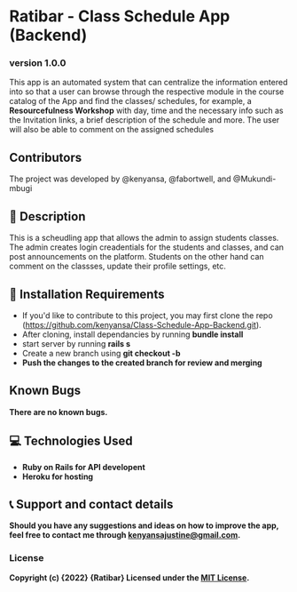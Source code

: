 # Ratibar - Class Schedule App (Backend)
### version 1.0.0
This app is an automated system that can centralize the information entered into so that a user can browse through the respective module in the course catalog of the App and find the classes/ schedules, for example, a <b>Resourcefulness Workshop</b> with day, time and the necessary info such as the Invitation links, a brief description of the schedule and more. The user will also be able to comment on the assigned schedules
<!-- ## Screeshots
![Description part of the web-app](web-app_1.png)
![Pictorial for the Generator](web-app_2.png) -->

## Contributors
The project was developed by @kenyansa, @fabortwell, and @Mukundi-mbugi
## :flashlight: Description
This is a scheudling app that allows the admin to assign students classes. The admin creates login creadentials for the students and classes, and can post announcements on the platform. Students on the other hand can comment on the classses, update their profile settings, etc.

## :pushpin: Installation Requirements
- If you'd like to contribute to this project, you may first clone the repo (https://github.com/kenyansa/Class-Schedule-App-Backend.git).
- After cloning, install dependancies by running <b>bundle install</b>
- start server by running <b>rails s</b>
- Create a new branch using <b>git checkout -b <branch name>
- Push the changes to the created branch for review and merging
## Known Bugs
There are no known bugs.
  
## :computer: Technologies Used
- Ruby on Rails for API developent
- Heroku for hosting
 ## :telephone_receiver: Support and contact details
Should you have any suggestions and ideas on how to improve the app, feel free to contact me through kenyansajustine@gmail.com.
### License
Copyright (c) {2022} **{Ratibar}**
Licensed under the [MIT License](LICENSE).
